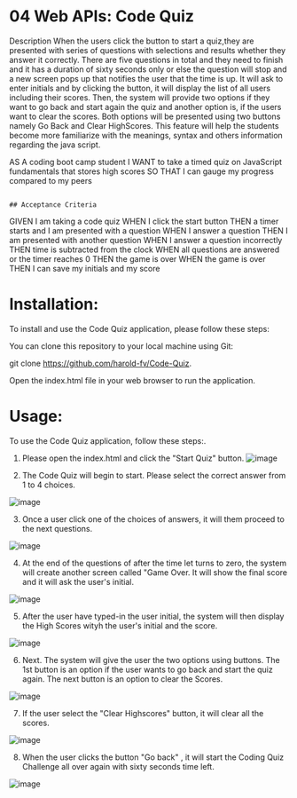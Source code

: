 # 04 Web APIs: Code Quiz


Description
When the users click the button to start a quiz,they are presented with series of questions with selections and results whether they answer it correctly. There are five questions in total and they need to finish and  it  has a duration of sixty seconds only or else the question will stop and a new screen pops up that notifies the user that the time is up. It will ask to enter initials and by clicking the button, it will display the list of all users including their scores. Then, the system will provide two options if they want to go back and start again the quiz and another option is, if the users want to clear the scores. Both options will be presented using two buttons namely Go Back and Clear HighScores. This feature will help the students become more familiarize with the meanings, syntax and others information regarding the java script.
 

AS A coding boot camp student
I WANT to take a timed quiz on JavaScript fundamentals that stores high scores
SO THAT I can gauge my progress compared to my peers
```

## Acceptance Criteria

```
GIVEN I am taking a code quiz
WHEN I click the start button
THEN a timer starts and I am presented with a question
WHEN I answer a question
THEN I am presented with another question
WHEN I answer a question incorrectly
THEN time is subtracted from the clock
WHEN all questions are answered or the timer reaches 0
THEN the game is over
WHEN the game is over
THEN I can save my initials and my score


Installation:
================


To install and use the Code Quiz application, please follow these steps:

You can clone this repository to your local machine using Git:

git clone https://github.com/harold-fv/Code-Quiz.

Open the index.html file in your web browser to run the application.

Usage:
======

To use the Code Quiz application, follow these steps:.

1. Please open the index.html and click the "Start Quiz" button.
![image](https://user-images.githubusercontent.com/120603153/226216118-854a0367-8e76-4265-88ee-145e9809ef13.png)

2. The Code Quiz will begin to start. Please select the correct answer from 1 to 4 choices.

![image](https://user-images.githubusercontent.com/120603153/226216172-bcb818f1-8bd1-4aed-94c0-e9efe9db967a.png)


3. Once a user click one of the choices of answers, it will them proceed to the next questions.

![image](https://user-images.githubusercontent.com/120603153/226216258-0febdc39-9b95-4f9f-8921-bc1492069da5.png)

4. At the end of the questions of after the time let turns to zero, the system will create another screen called "Game Over.
It will show the final score and it will ask the user's initial.

![image](https://user-images.githubusercontent.com/120603153/226216304-0bbabbee-1da0-4d84-8eb9-68109854cace.png)

5. After the user have typed-in the user initial, the system will then display the High Scores wityh the user's initial and the score.


![image](https://user-images.githubusercontent.com/120603153/226216501-550ef405-b23e-4b53-abe7-57dc9bdd9f15.png)

6. Next. The system will give the user the two options using buttons. The 1st button is an option  if the user wants to go back and start the quiz again. The next button is an option to clear the Scores.


![image](https://user-images.githubusercontent.com/120603153/226216674-9c457a6a-911d-41d4-bbc7-9539afd1c202.png)

7. If the user select the "Clear Highscores" button, it will clear all the scores.

![image](https://user-images.githubusercontent.com/120603153/226216755-e37065bd-a674-49fb-a017-69c3d0982955.png)

8. When the user clicks the button "Go back" , it will start the Coding Quiz Challenge all over again with sixty seconds time left.

![image](https://user-images.githubusercontent.com/120603153/226216877-60ee5eb7-a717-4481-9174-bfed3990478c.png)







